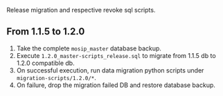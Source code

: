 Release migration and respective revoke sql scripts.


## From 1.1.5 to 1.2.0

1. Take the complete `mosip_master` database backup.
2. Execute `1.2.0_master-scripts_release.sql` to migrate from 1.1.5 db to 1.2.0 compatible db.
3. On successful execution, run data migration python scripts under `migration-scripts/1.2.0/*`.
4. On failure, drop the migration failed DB and restore database backup.